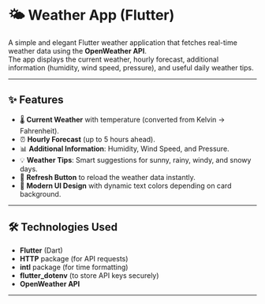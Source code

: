 # 🌤️ Weather App (Flutter)

A simple and elegant Flutter weather application that fetches real-time weather data using the **OpenWeather API**.  
The app displays the current weather, hourly forecast, additional information (humidity, wind speed, pressure), and useful daily weather tips.

---

## ✨ Features
- 🌡️ **Current Weather** with temperature (converted from Kelvin → Fahrenheit).  
- ⏰ **Hourly Forecast** (up to 5 hours ahead).  
- 📊 **Additional Information**: Humidity, Wind Speed, and Pressure.  
- 💡 **Weather Tips**: Smart suggestions for sunny, rainy, windy, and snowy days.  
- 🔄 **Refresh Button** to reload the weather data instantly.  
- 🎨 **Modern UI Design** with dynamic text colors depending on card background.  

---

## 🛠️ Technologies Used
- **Flutter** (Dart)  
- **HTTP** package (for API requests)  
- **intl** package (for time formatting)  
- **flutter_dotenv** (to store API keys securely)  
- **OpenWeather API**  

---


